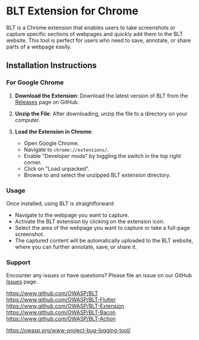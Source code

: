 # BLT Extension for Chrome

BLT is a Chrome extension that enables users to take screenshots or capture specific sections of webpages and quickly add them to the BLT website. This tool is perfect for users who need to save, annotate, or share parts of a webpage easily.

## Installation Instructions

### For Google Chrome

1. **Download the Extension**: Download the latest version of BLT from the [Releases](../releases) page on GitHub.

2. **Unzip the File**: After downloading, unzip the file to a directory on your computer.

3. **Load the Extension in Chrome**:
    - Open Google Chrome.
    - Navigate to `chrome://extensions/`.
    - Enable "Developer mode" by toggling the switch in the top right corner.
    - Click on "Load unpacked".
    - Browse to and select the unzipped BLT extension directory.

### Usage

Once installed, using BLT is straightforward:
- Navigate to the webpage you want to capture.
- Activate the BLT extension by clicking on the extension icon.
- Select the area of the webpage you want to capture or take a full-page screenshot.
- The captured content will be automatically uploaded to the BLT website, where you can further annotate, save, or share it.

### Support

Encounter any issues or have questions? Please file an issue on our GitHub [Issues](../issues) page.


https://www.github.com/OWASP/BLT  
https://www.github.com/OWASP/BLT-Flutter  
https://www.github.com/OWASP/BLT-Extension  
https://www.github.com/OWASP/BLT-Bacon  
https://www.github.com/OWASP/BLT-Action  


https://owasp.org/www-project-bug-logging-tool/
